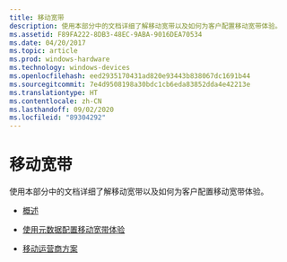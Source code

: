 ```yaml
---
title: 移动宽带
description: 使用本部分中的文档详细了解移动宽带以及如何为客户配置移动宽带体验。
ms.assetid: F89FA222-8DB3-48EC-9ABA-9016DEA70534
ms.date: 04/20/2017
ms.topic: article
ms.prod: windows-hardware
ms.technology: windows-devices
ms.openlocfilehash: eed2935170431ad820e93443b838067dc1691b44
ms.sourcegitcommit: 7e4d9508198a30bdc1cb6eda83852dda4e42213e
ms.translationtype: HT
ms.contentlocale: zh-CN
ms.lasthandoff: 09/02/2020
ms.locfileid: "89304292"
---
```

# <a name="mobile-broadband"></a>移动宽带


使用本部分中的文档详细了解移动宽带以及如何为客户配置移动宽带体验。

-   [概述](overview-of-mobile-broadband.md)

-   [使用元数据配置移动宽带体验](using-metadata-to-configure-mobile-broadband-experiences.md)

-   [移动运营商方案](mobile-plans-scenarios.md)

 

 





